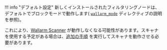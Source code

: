 !!! info "デフォルト設定"
新しくインストールされたフィルタリングノードは、デフォルトでブロックモードで動作します( [`wallarm_mode`](configure-parameters-en.ja.md#wallarm_mode) ディレクティブの説明を参照)。

これにより、[Wallarm Scanner](../user-guides/scanner/intro.ja.md) が動作しなくなる可能性があります。スキャナを使用する予定がある場合は、[追加の手順](#adding---wallarm-scanner-addresses-to-the-allowlist) を実行してスキャナを動作させる必要があります。